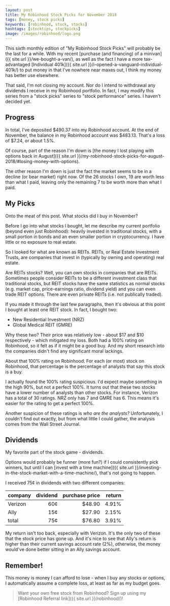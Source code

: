 ```yaml
---
layout: post
title: My Robinhood Stock Picks for November 2018
tags: [money, stock picks]
keywords: [robinhood, stock, stocks]
hashtags: [stocktips, stockpicks]
image: /images/robinhood/logo.png
---
```


This sixth monthly edition of "My Robinhood Stock Picks" will probably be the last for a while. With my recent [purchase (and financing) of a minivan]({{ site.url }}/we-bought-a-van/), as well as the fact I have a more tax-advantaged [Individual 401k]({{ site.url }}/i-opened-a-vanguard-individual-401k/) to put money in that I've nowhere near maxes out, I think my money has better use elsewhere.

That said, I'm not closing my account. Nor do I intend to withdrawal any dividends I receive in my Robinhood portfolio. In fact, I may modify this series from a "stock picks" series to "stock performance" series. I haven't decided yet.

## Progress

In total, I've deposited $490.37 into my Robinhood account. At the end of November, the balance in my Robinhood account was $483.13. That's a loss of $7.24, or about 1.5%.

Of course, part of the reason I'm down is [the money I lost playing with options back in August]({{ site.url }}/my-robinhood-stock-picks-for-august-2018/#losing-money-with-options).

The other reason I'm down is just the fact the market seems to be in a decline (or bear market) right now. Of the 26 stocks I own, 19 are worth less than what I paid, leaving only the remaining 7 to be worth more than what I paid.

## My Picks

Onto the meat of this post. What stocks did I buy in November?

Before I go into what stocks I bought, let me describe my current portfolio (beyond even just Robinhood): heavily invested in traditional stocks, with a small portion in bonds and an even smaller portion in cryptocurrency. I have little or no exposure to real estate.

So I looked for what are known as REITs. REITs, or Real Estate Investment Trusts, are companies that invest in (typically by owning and operating) real estate.

Are REITs stocks? Well, you can own stocks in companies that are REITs. Sometimes people consider REITs to be a different investment class that traditional stocks, but REIT stocks have the same statistics as normal stocks (e.g. market cap, price-earnings ratio, dividend yield) and you can even trade REIT options. There are even private REITs (i.e. not publically traded).

If you made it through the last few paragraphs, then it's obvious at this point I bought at least one REIT stock. In fact, I bought two:

* New Residential Investment (NRZ)
* Global Medical REIT (GMRE)

Why these two? Their price was relatively low - about $17 and $10 respectively - which mitigated my loss. Both had a 100% rating on Robinhood, so it felt as if it might be a good buy. And my short research into the companies didn't find any significant moral lackings.

About that 100% rating on Robinhood. For each (or most) stock on Robinhood, that percentage is the percentage of analysts that say this stock is a buy.

I actually found the 100% rating suspicious. I'd expect maybe something in the high 90%, but not a perfect 100%. It turns out that these two stocks have a lower number of analysts than other stocks. For instance, Verizon has a total of 30 ratings. NRZ only has 7 and GMRE has 6. This means it's easier for the rating to get a perfect 100%.

Another suspicion of these ratings is *who are the analysts?* Unfortunately, I couldn't find out exactly, but from what little I could gather, the analysis comes from the Wall Street Journal.

## Dividends

My favorite part of the stock game - dividends.

Options would probably be funner (more fun?) if I could consistently pick winners, but until I can [invest with a time machine]({{ site.url }}/investing-in-the-stock-market-with-a-time-machine/), that's not going to happen.

I received 75&cent; in dividends with two different companies:

company | dividend | purchase price | return
--- | ---: | ---: | --:
Verizon | 60&cent; | $48.90 | 4.91%
Ally | 15&cent; | $27.90 | 2.15%
total | 75&cent; | $76.80 | 3.91%

My return isn't too back, especially with Verizon. It's the only two of these that the stock price has gone up. And it's nice to see that Ally's return is higher than their current savings account rate (2%), otherwise, the money would've done better sitting in an Ally savings account.

## Remember!

This money is money I can afford to lose - when I buy any stocks or options, I automatically assume a complete loss, at least as far as my budget goes.

> Want your own free stock from Robinhood? Sign up using my [Robinhood Referral link]({{ site.url }}/robinhood/)!
